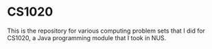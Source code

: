 # CS1020

This is the repository for various computing problem sets that I did for CS1020, a Java programming module that I took in NUS.
